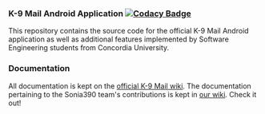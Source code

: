 
### K-9 Mail Android Application  [![Codacy Badge](https://api.codacy.com/project/badge/Grade/78d24ff8ec0a4c30aa58e71414f798ec)](https://www.codacy.com?utm_source=github.com&amp;utm_medium=referral&amp;utm_content=LineG/Sonia390&amp;utm_campaign=Badge_Grade)

This repository contains the source code for the official K-9 Mail Android application as well as additional features implemented by Software Engineering students from Concordia University.


### Documentation

All documentation is kept on the [official K-9 Mail wiki](https://k9mail.github.io/documentation.html). The documentation pertaining to the Sonia390 team's contributions is kept in [our wiki](https://github.com/LineG/Sonia390/wiki). Check it out!
